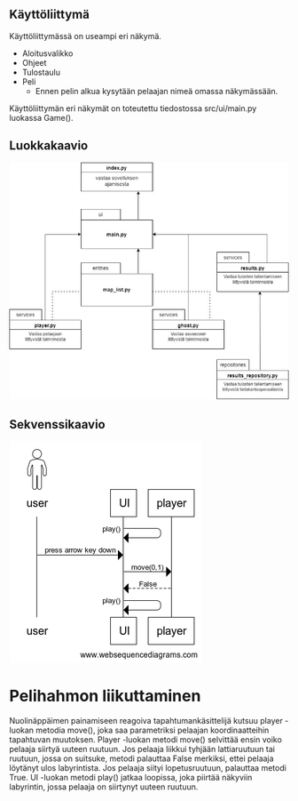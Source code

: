 ## Käyttöliittymä

Käyttöliittymässä on useampi eri näkymä.

- Aloitusvalikko
- Ohjeet
- Tulostaulu
- Peli
    - Ennen pelin alkua kysytään pelaajan nimeä omassa näkymässään. 

Käyttöliittymän eri näkymät on toteutettu tiedostossa src/ui/main.py luokassa Game().

## Luokkakaavio

![luokkakaavio](https://github.com/LottaHyppyra/ot-harjoitustyo/blob/master/aavelabyrintti/dokumentaatio/kuvat/luokkakaavio.jpeg)

## Sekvenssikaavio

![sekvenssikaavio](https://github.com/LottaHyppyra/ot-harjoitustyo/blob/master/aavelabyrintti/dokumentaatio/kuvat/sekvenssikaavio1.png)

# Pelihahmon liikuttaminen

Nuolinäppäimen painamiseen reagoiva tapahtumankäsittelijä kutsuu player -luokan metodia move(), joka saa parametriksi pelaajan koordinaatteihin tapahtuvan muutoksen. Player -luokan metodi move() selvittää ensin voiko pelaaja siirtyä uuteen ruutuun. Jos pelaaja liikkui tyhjään lattiaruutuun tai ruutuun, jossa on suitsuke, metodi palauttaa False merkiksi, ettei pelaaja löytänyt ulos labyrintista. Jos pelaaja siityi lopetusruutuun, palauttaa metodi True. UI -luokan metodi play() jatkaa loopissa, joka piirtää näkyviin labyrintin, jossa pelaaja on siirtynyt uuteen ruutuun.
